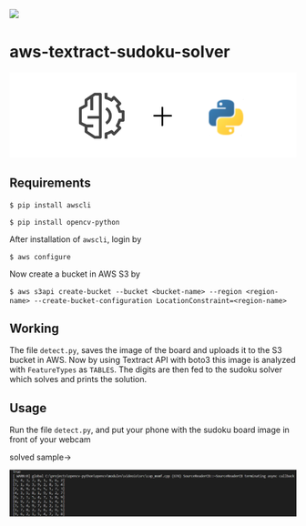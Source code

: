 ![](https://img.shields.io/badge/Python-%F0%9F%90%8D-brightgreen)

# aws-textract-sudoku-solver

![](tp.png)

## Requirements

```
$ pip install awscli
```

```
$ pip install opencv-python
```

After installation of ```awscli```, login by

```
$ aws configure
```

Now create a bucket in AWS S3 by

```
$ aws s3api create-bucket --bucket <bucket-name> --region <region-name> --create-bucket-configuration LocationConstraint=<region-name>
```

## Working

The file ```detect.py```, saves the image of the board and uploads it to the S3 bucket in AWS. Now by using Textract API with boto3 this image is analyzed with ```FeatureTypes``` as ```TABLES```. The digits are then fed to the sudoku solver which solves and prints the solution.

## Usage

Run the file ```detect.py```, and put your phone with the sudoku board image in front of your webcam

solved sample->

![](solved.png)
